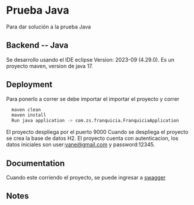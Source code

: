 
# Prueba Java

Para dar solución a la prueba Java 




## Backend -- Java
Se desarrollo usando el IDE eclipse Version: 2023-09 (4.29.0). Es un proyecto maven, version de java 17.
## Deployment
Para ponerlo a correr se debe importar el importar el proyecto y correr

```bash
  maven clean
  maven install
  Run java application -> com.zs.franquicia.FranquiciaApplication
```
El proyecto despliega por el puerto 9000
Cuando se despliega el proyecto se crea la base de datos H2.
El proyecto cuenta con autenticacion, los datos iniciales son user:vane@gmail.com y password:12345.

## Documentation

Cuando este corriendo el proyecto, se puede ingresar a 
[swagger](http://localhost:9000/swagger-ui/index.html)


## Notes
